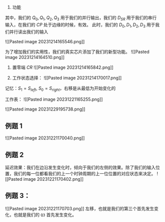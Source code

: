 1. 功能

其中，我们的 $Q_{0},Q_{1},Q_{2},Q_{3}$ 用于我们的并行输出，我们的 $D_{SR}$ 用于我们的串行输入，在我们的 $CP$ 处于边缘的时候，有效。
此时，我们的 $D_{0},D_{1},D_{2},D_{3}$ 用于我们并行读出我们的输入

![[Pasted image 20231214165546.png]]

为了增加我们的实用性，我们的真实芯片添加了我们的新型功能。
![[Pasted image 20231214164510.png]]

1. 置零端 $CR$
![[Pasted image 20231214165842.png]]

2. 工作状态选择：
![[Pasted image 20231214170017.png]]

记忆：$S_{1}=S_{left}$, $S_{0}=S_{right}$，右移是从最低为开始变化的

工作表：
![[Pasted image 20231221165255.png]]


![[Pasted image 20231229195738.png]]

## 例题 1
![[Pasted image 20231221170040.png]]
## 例题 2
延迟效果：我们在边沿发生变化时，倾向于我们的左侧的效果。除了我们的输入位置，我们的每一位都看我们的上一个时钟周期的上一位位置的对应状态来决定。
![[Pasted image 20231221170402.png]]

## 例题 3：
![[Pasted image 20231221170703.png]]
左移，也就是我们的第三个首先发生变化，也就是我们的 `Q3` 首先发生变化。